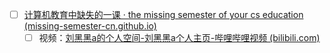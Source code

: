 - [ ] [计算机教育中缺失的一课 · the missing semester of your cs education (missing-semester-cn.github.io)](https://missing-semester-cn.github.io/)
	- [ ] 视频：[刘黑黑a的个人空间-刘黑黑a个人主页-哔哩哔哩视频 (bilibili.com)](https://space.bilibili.com/518734451)
